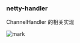 ### netty-handler

ChannelHandler 的相关实现

![mark](http://ohfk1r827.bkt.clouddn.com/blog/171207/21G1AAfe0G.png-1)


